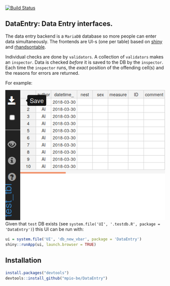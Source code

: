 [![Build Status](https://travis-ci.org/mpio-be/DataEntry.svg?branch=master)](https://travis-ci.org/mpio-be/DataEntry)

DataEntry: Data Entry interfaces.
------------


The data entry backend is a `MariaDB` database so more people can enter data simultaneously. 
The frontends are UI-s (one per table) based on [shiny](https://cran.r-project.org/package=shiny) and [rhandsontable](https://cran.r-project.org/package=rhandsontable).

Individual checks are done by `validators`.
A collection of  `validators` makes an `inspector`.  Data is checked *before* it is saved to the DB by the  `inspector`. 
Each time the `inspector` runs, the *exact* position of the offending cell(s) and the reasons for errors are returned. 

For example: 

![](README-1.png)   
Given that `test` DB exists (see `system.file('UI', '.testdb.R', package = 'DataEntry')`)
this UI can be run with: 

``` R
ui = system.file('UI', 'db_new_vbar', package = 'DataEntry')
shiny::runApp(ui, launch.browser = TRUE)
```


Installation
------------
``` R
install.packages("devtools")
devtools::install_github("mpio-be/DataEntry")
```

